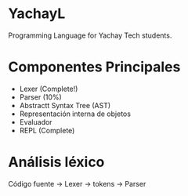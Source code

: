 # YachayL
Programming Language for Yachay Tech students.

# Componentes Principales

* Lexer (Complete!)
* Parser (10%)
* Abstractt Syntax Tree (AST)
* Representación interna de objetos
* Evaluador
* REPL (Complete)

# Análisis léxico

Código fuente -> Lexer -> tokens -> Parser
